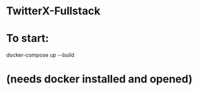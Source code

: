 # TwitterX-Fullstack

# To start:

docker-compose up --build

# (needs docker installed and opened)
